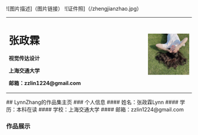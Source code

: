 ![图片描述]（图片链接）
![证件照]（/zhengjianzhao.jpg）
<table border="0">
  <tr>
    <td width="75%">
      <h1>张政霖</h1>
      <p><b>视觉传达设计</b></p>
      <p><b>上海交通大学</b></p>
      <p><b>邮箱：zzlin1224@gmail.com</b></p>
      </td>
    <td width="25%">
      <img src="/zhengjianzhoa.jpg"width="100%">
   </td>
    </tr>
  </table>
## LynnZhang的作品集主页
### 个人信息
#### 姓名：张政霖Lynn
#### 学历：本科在读
#### 学校：上海交通大学
#### 邮箱：zzlin1224@gmail.com

### 作品展示
